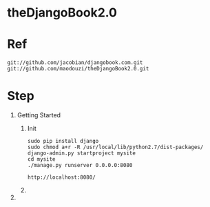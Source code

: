 theDjangoBook2.0
================

# Ref

	git://github.com/jacobian/djangobook.com.git
	git://github.com/maodouzi/theDjangoBook2.0.git

# Step

1.	Getting Started
	
	1.	Init
		
			sudo pip install django
			sudo chmod a+r -R /usr/local/lib/python2.7/dist-packages/
			django-admin.py startproject mysite
			cd mysite
			./manage.py runserver 0.0.0.0:8080			

			http://localhost:8080/
	
	1.	

1. 
